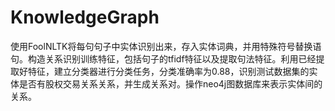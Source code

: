 # KnowledgeGraph
使用FoolNLTK将每句句子中实体识别出来，存入实体词典，并用特殊符号替换语句。构造关系识别训练特征，包括句子的tfidf特征以及提取句法特征。利用已经提取好特征，建立分类器进行分类任务，分类准确率为0.88，识别测试数据集的实体是否有股权交易关系关系，并生成关系对。操作neo4j图数据库来表示实体间的关系。
